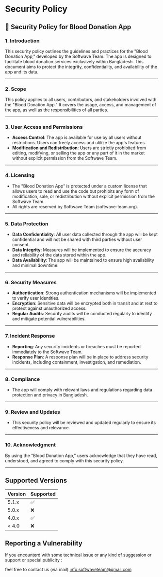 # Security Policy
## 📜 Security Policy for Blood Donation App

### 1. **Introduction**
This security policy outlines the guidelines and practices for the "Blood Donation App," developed by the Softwave Team. The app is designed to facilitate blood donation services exclusively within Bangladesh. This document aims to protect the integrity, confidentiality, and availability of the app and its data.

---

### 2. **Scope**
This policy applies to all users, contributors, and stakeholders involved with the "Blood Donation App." It covers the usage, access, and management of the app, as well as the responsibilities of all parties.

---

### 3. **User Access and Permissions**
- **Access Control**: The app is available for use by all users without restrictions. Users can freely access and utilize the app's features.
- **Modification and Redistribution**: Users are strictly prohibited from editing, modifying, or selling the app or any part of it in the market without explicit permission from the Softwave Team.

---

### 4. **Licensing**
- The "Blood Donation App" is protected under a custom license that allows users to read and use the code but prohibits any form of modification, sale, or redistribution without explicit permission from the Softwave Team.
- All rights are reserved by Softwave Team (softwave-team.org).

---

### 5. **Data Protection**
- **Data Confidentiality**: All user data collected through the app will be kept confidential and will not be shared with third parties without user consent.
- **Data Integrity**: Measures will be implemented to ensure the accuracy and reliability of the data stored within the app.
- **Data Availability**: The app will be maintained to ensure high availability and minimal downtime.

---

### 6. **Security Measures**
- **Authentication**: Strong authentication mechanisms will be implemented to verify user identities.
- **Encryption**: Sensitive data will be encrypted both in transit and at rest to protect against unauthorized access.
- **Regular Audits**: Security audits will be conducted regularly to identify and mitigate potential vulnerabilities.

---

### 7. **Incident Response**
- **Reporting**: Any security incidents or breaches must be reported immediately to the Softwave Team.
- **Response Plan**: A response plan will be in place to address security incidents, including containment, investigation, and remediation.

---

### 8. **Compliance**
- The app will comply with relevant laws and regulations regarding data protection and privacy in Bangladesh.

---

### 9. **Review and Updates**
- This security policy will be reviewed and updated regularly to ensure its effectiveness and relevance.

---

### 10. **Acknowledgment**
By using the "Blood Donation App," users acknowledge that they have read, understood, and agreed to comply with this security policy.

---


## Supported Versions

| Version | Supported          |
| ------- | ------------------ |
| 5.1.x   | :white_check_mark: |
| 5.0.x   | :x:                |
| 4.0.x   | :white_check_mark: |
| < 4.0   | :x:                |

## Reporting a Vulnerability

If you encounterd with some technical issue or any kind of suggession or support or special publicity :

feel free to contact us (via mail) info.softwaveteam@gmail.com

